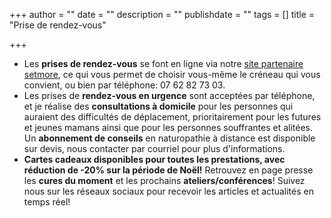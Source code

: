 +++
author = ""
date = ""
description = ""
publishdate = ""
tags = []
title = "Prise de rendez-vous"

+++
* Les **prises de rendez-vous** se font en ligne via notre [site partenaire setmore](https://thenat.setmore.com/services), ce qui vous permet de choisir vous-même le créneau qui vous convient, ou bien par téléphone: 07 62 82 73 03.
* Les prises de **rendez-vous en urgence** sont acceptées par téléphone, et je réalise des **consultations à domicile** pour les personnes qui auraient des difficultés de déplacement, prioritairement pour les futures et jeunes mamans ainsi que pour les personnes souffrantes et alitées. Un **abonnement de conseils** en naturopathie à distance est disponible sur devis, nous contacter par courriel pour plus d'informations.
* **Cartes cadeaux disponibles pour toutes les prestations, avec réduction de -20% sur la période de Noël!** Retrouvez en page presse les **cures du moment** et les prochains **ateliers/conférences**! Suivez nous sur les réseaux sociaux pour recevoir les articles et actualités en temps réel!
